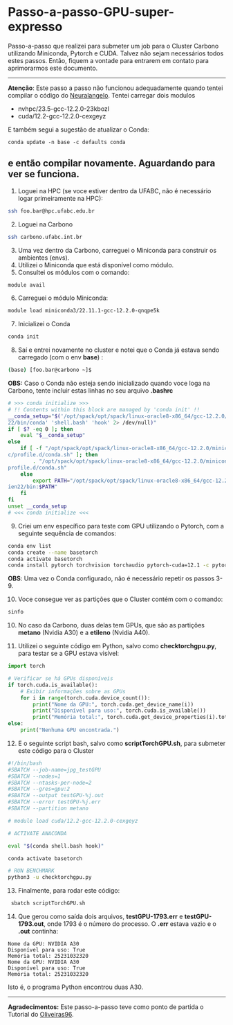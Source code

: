 # Passo-a-passo-GPU-super-expresso

Passo-a-passo que realizei para submeter um job para o Cluster Carbono utilizando Miniconda, Pytorch e CUDA. Talvez não sejam necessários todos estes passos. Então, fiquem a vontade para entrarem em contato para aprimorarmos este documento. 

------
**Atenção**: Este passo a passo não funcionou adequadamente quando tentei compilar o código do [Neuralangelo](https://github.com/nvlabs/neuralangelo). 
Tentei carregar dois modulos 
- nvhpc/23.5-gcc-12.2.0-23kbozl
- cuda/12.2-gcc-12.2.0-cexgeyz

E também segui a sugestão de atualizar o Conda:  
```
conda update -n base -c defaults conda
```

e então compilar novamente.  Aguardando para ver se funciona. 
------
1. Loguei na HPC (se voce estiver dentro da UFABC, não é necessário logar primeiramente na HPC):

```bash
ssh foo.bar@hpc.ufabc.edu.br
```

2. Loguei na Carbono

```bash
ssh carbono.ufabc.int.br
```

3. Uma vez dentro da Carbono, carreguei o Miniconda para construir os ambientes (envs). 
4. Utilizei o Miniconda que está disponível como módulo.
5. Consultei os módulos com o comando:
```bash
module avail
```
6. Carreguei o módulo Miniconda:
```bash
module load miniconda3/22.11.1-gcc-12.2.0-qnqpe5k
```
7. Inicializei o Conda
```bash
conda init
```
 8. Saí e entrei novamente no cluster e notei que o Conda já estava sendo carregado (com o env **base**) :
```bash
(base) [foo.bar@carbono ~]$
 ```

**OBS:** Caso o Conda não esteja sendo inicializado quando voce loga na Carbono, tente incluir estas linhas no seu arquivo **.bashrc**

```bash
# >>> conda initialize >>>
# !! Contents within this block are managed by 'conda init' !!
__conda_setup="$('/opt/spack/opt/spack/linux-oracle8-x86_64/gcc-12.2.0/miniconda3-22.11.1-qnqpe5kjmlj72r2lv6k4dffgsepien
22/bin/conda' 'shell.bash' 'hook' 2> /dev/null)"
if [ $? -eq 0 ]; then
    eval "$__conda_setup"
else
    if [ -f "/opt/spack/opt/spack/linux-oracle8-x86_64/gcc-12.2.0/miniconda3-22.11.1-qnqpe5kjmlj72r2lv6k4dffgsepien22/et
c/profile.d/conda.sh" ]; then
        . "/opt/spack/opt/spack/linux-oracle8-x86_64/gcc-12.2.0/miniconda3-22.11.1-qnqpe5kjmlj72r2lv6k4dffgsepien22/etc/
profile.d/conda.sh"
    else
        export PATH="/opt/spack/opt/spack/linux-oracle8-x86_64/gcc-12.2.0/miniconda3-22.11.1-qnqpe5kjmlj72r2lv6k4dffgsep
ien22/bin:$PATH"
    fi
fi
unset __conda_setup
# <<< conda initialize <<<
```

9. Criei um env específico para teste com GPU utilizando o Pytorch, com a seguinte sequência de comandos:
```bash
conda env list
conda create --name basetorch
conda activate basetorch
conda install pytorch torchvision torchaudio pytorch-cuda=12.1 -c pytorch -c nvidia
```


**OBS**: Uma vez o Conda configurado, não é necessário repetir os passos 3-9.

10. Voce consegue ver as partições que o Cluster contém com o comando:

```bash
sinfo
 ```

10. No caso da Carbono, duas delas tem GPUs, que são as partições **metano** (Nvidia A30) e a **etileno** (Nvidia A40).

11. Utilizei o seguinte código em Python, salvo como **checktorchgpu.py**, para testar se a GPU estava visível: 
```python
import torch

# Verificar se há GPUs disponíveis
if torch.cuda.is_available():
    # Exibir informações sobre as GPUs
    for i in range(torch.cuda.device_count()):
        print("Nome da GPU:", torch.cuda.get_device_name(i))
        print("Disponível para uso:", torch.cuda.is_available())
        print("Memória total:", torch.cuda.get_device_properties(i).total_memory)
else:
    print("Nenhuma GPU encontrada.")
```
12. E o seguinte script bash, salvo como  **scriptTorchGPU.sh**, para submeter este código para o Cluster

```bash
#!/bin/bash
#SBATCH --job-name=jpg_testGPU
#SBATCH --nodes=1
#SBATCH --ntasks-per-node=2
#SBATCH --gres=gpu:2
#SBATCH --output testGPU-%j.out
#SBATCH --error testGPU-%j.err
#SBATCH --partition metano

# module load cuda/12.2-gcc-12.2.0-cexgeyz

# ACTIVATE ANACONDA

eval "$(conda shell.bash hook)"

conda activate basetorch

# RUN BENCHMARK
python3 -u checktorchgpu.py
```

13. Finalmente, para rodar este código:
```bash
 sbatch scriptTorchGPU.sh
```

14. Que gerou como saída dois arquivos, **testGPU-1793.err** e **testGPU-1793.out**, onde 1793 é o número do processo. O **.err** estava vazio e o **.out** continha:
```
Nome da GPU: NVIDIA A30
Disponível para uso: True
Memória total: 25231032320
Nome da GPU: NVIDIA A30
Disponível para uso: True
Memória total: 25231032320
```
Isto é, o programa Python encontrou duas A30. 

-------

**Agradecimentos:** Este passo-a-passo teve como ponto de partida o Tutorial do [Oliveiras96](https://github.com/Oliveiras96/Tutorial-espresso-2023). 
